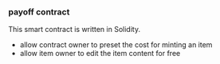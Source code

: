 ### payoff contract

This smart contract is written in Solidity.
- allow contract owner to preset the cost for minting an item
- allow item owner to edit the item content for free
